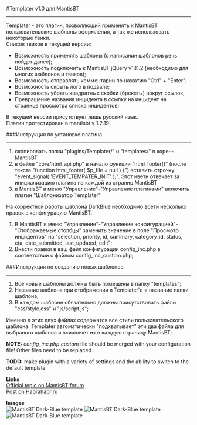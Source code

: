 #Templater v1.0 для MantisBT
***
Templater - это плагин, позволяющий применять к MantisBT пользовательские шаблоны оформления, а так же использовать некоторые твики.  
Список твиков в текущей версии:  
* Возможность применять шаблоны (о написании шаблонов речь пойдет далее);  
* Возможность подключить к MantisBT jQuery v1.11.2 (необходимо для многих шаблонов и твиков);
* Возможность отправлять комментарии по нажатию "Ctrl" + "Enter";
* Возможность скрыть лого в подвале;
* Возможность убрать квадратные скобки (брекеты) вокруг ссылок;
* Превращение названия инцидента в ссылку на инцидент на странице просмотра списка инцидентов;

В текущей версии присутствует лишь русский язык.   
Плагин протестирован в mantisbt v 1.2.19  


###Инструкция по установке плагина
***
1. скопировать папки "plugins/Templater/" и "templates/" в корень MantisBT
2. в файле "core/html_api.php" в начало функции "html_footer()" (после текста "function html_footer( $p_file = null ) {") вставить строчку "event_signal( 'EVENT_TEMPATER_INIT' );". Этот иветн отвечает за инициализацию плагина на каждой из страниц MantisBT
3. в MantisBT в меню "Управление"-"Управление плагинами" включить плагин "Шаблонизатор Templater"  

На корректной работы шаблона DarkBlue необходимо всети несколько правок в конфигурацию MantisBT:
1. В MantisBT в меню "Управление"-"Управление конфигурацией"-"Отображаемые столбцы" заменить значение в поле "Просмотр инцидентов" на "selection, priority, id, summary, category_id, status, eta, date_submitted, last_updated, edit";
2. Внести правки в ваш файл конфигурации config_inc.php в соответствии с файлом config_inc_custom.php;  
	
###Инструкция по созданию новых шаблонов
***  
1. Все новые шаблоны должны быть помещены в папку "templates";
2. Название шаблона при отображении в Templater'е = название папки шаблона;
3. В каждом шаблоне обязательно должны присутствовать файлы "css/style.css" и "js/script.js";  

Именно в этих двух файлах содержатся все стили пользовательского шаблона. Templater автоматически "подхватывает" эти два файла для выбраного шаблона и всиавляет их в каждую страницу MantisBT;  

**NOTE:** *config_inc.php.custom* file should be merged with your configuration file! Other files need to be replaced.

**TODO:** make plugin with a variety of settings and the ability to switch to the default template

**Links**  
[Official topic on MantisBT forum](https://www.mantisbt.org/forums/viewtopic.php?f=11&t=22780)  
[Post on Habrahabr.ru](http://habrahabr.ru/post/235017/)

**Images**  
![MantisBT Dark-Blue template](http://habrastorage.org/files/c51/bce/93a/c51bce93a2e64a01b531211deb8d560b.PNG)
![MantisBT Dark-Blue template](http://habrastorage.org/files/c07/64c/f3f/c0764cf3f37649c99a4c84ce94f2cea8.PNG)
![MantisBT Dark-Blue template](http://habrastorage.org/files/02a/d4c/1ae/02ad4c1ae60d4202a7135a42f72a15a7.PNG)

